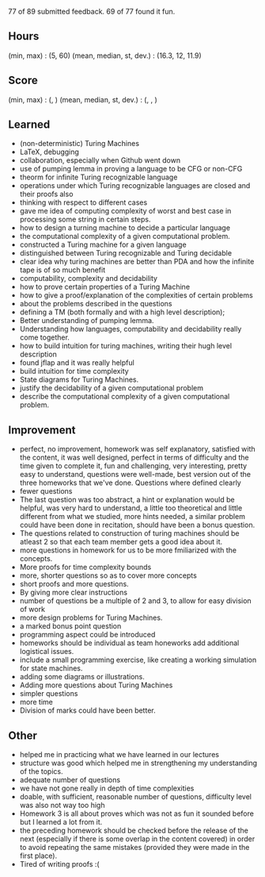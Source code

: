 77 of 89 submitted feedback. 69 of 77 found it fun.

Hours
--
(min, max) : (5, 60)
(mean, median, st, dev.) : (16.3, 12, 11.9)

Score
--
(min, max) : (, )
(mean, median, st, dev.) : (, , )

Learned
--

- (non-deterministic) Turing Machines
- LaTeX, debugging
- collaboration, especially when Github went down
- use of pumping lemma in proving a language to be CFG or non-CFG
- theorm for infinite Turing recognizable language
- operations under which Turing recognizable languages are closed and their proofs also
- thinking with respect to different cases
- gave me idea of computing complexity of worst and best case in processing some string in certain steps.
- how to design a turning machine to decide a particular language
- the computational complexity of a given computational problem.
- constructed a Turing machine for a given language
- distinguished between Turing recognizable and Turing decidable
- clear idea why turing machines are better than PDA and how the infinite tape is of so much benefit
- computability, complexity and decidability
- how to prove certain properties of a Turing Machine
- how to give a proof/explanation of the complexities of certain problems
- about the problems described in the questions
- defining a TM (both formally and with a high level description); 
- Better understanding of pumping lemma.
- Understanding how languages, computability and decidability really come together.
- how to build intuition for turing machines, writing their hugh level description
- found jflap and it was really helpful
- build intuition for time complexity
- State diagrams for Turing Machines.
- justify the decidability of a given computational problem
- describe the computational complexity of a given computational problem.

Improvement
--

- perfect, no improvement, homework was self explanatory, satisfied with the content, it was well designed, perfect in terms of difficulty and the time given to complete it, fun and challenging, very interesting, pretty easy to understand, questions were well-made, best version out of the three homeworks that we've done. Questions where defined clearly
- fewer questions
- The last question was too abstract, a hint or explanation would be helpful, was very hard to understand, a little too theoretical and little different from what we studied, more hints needed, a similar problem could have been done in recitation, should have been a bonus question.
- The questions related to construction of turing machines should be atleast 2 so that each team member gets a good idea about it.
- more questions in homework for us to be more fmiliarized with the concepts.
- More proofs for time complexity bounds
- more, shorter questions so as to cover more concepts
- short proofs and more questions.
- By giving more clear instructions
- number of questions be a multiple of 2 and 3, to allow for easy division of work
- more design problems for Turing Machines.
- a marked bonus point question
- programming aspect could be introduced
- homeworks should be individual as team honeworks add additional logistical issues.
- include a small programming exercise, like creating a working simulation for state machines.
- adding some diagrams or illustrations.
- Adding more questions about Turing Machines
- simpler questions
- more time
- Division of marks could have been better.

Other
-

- helped me in practicing what we have learned in our lectures
- structure was good which helped me in strengthening my understanding of the topics.
- adequate number of questions
- we have not gone really in depth of time complexities
- doable, with sufficient, reasonable number of questions, difficulty level was also not way too high
- Homework 3 is all about proves which was not as fun it sounded before but I learned a lot from it.
- the preceding homework should be checked before the release of the next (especially if there is some overlap in the content covered) in order to avoid repeating the same mistakes (provided they were made in the first place).
-  Tired of writing proofs :(
